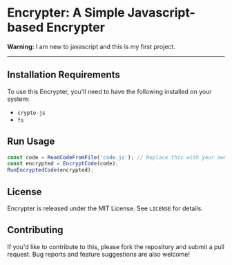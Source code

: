 **Encrypter: A Simple Javascript-based Encrypter**
=====================================================

**Warning:** I am new to javascript and this is my first project.

--------

**Installation Requirements**
---------------------------

To use this Encrypter, you'll need to have the following installed on your system:
- `crypto-js`
- `fs`

**Run Usage**
-------------

```javascript
const code = ReadCodeFromFile('code.js'); // Replace this with your own path.
const encrypted = EncryptCode(code);
RunEncryptedCode(encrypted);
```
  
**License**
-------
Encrypter is released under the MIT License. See `LICENSE` for details.

**Contributing**
------------
If you'd like to contribute to this, please fork the repository and submit a pull request. Bug reports and feature suggestions are also welcome!
